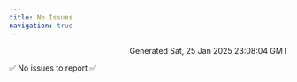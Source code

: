 ```yaml
---
title: No Issues
navigation: true
---
```


<p style="text-align:right;color:#cccs">
Generated Sat, 25 Jan 2025 23:08:04 GMT
</p>
<p>✅ No issues to report ✅</p>



